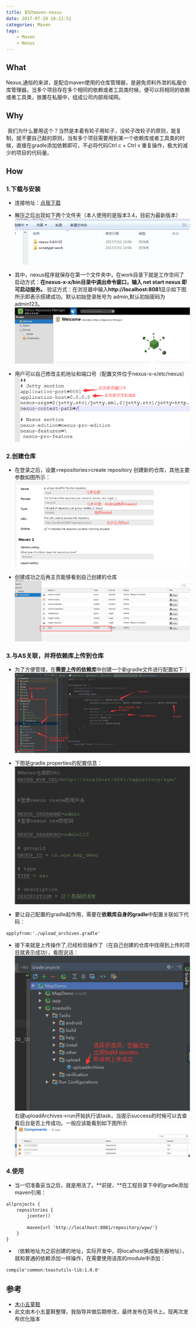 ```yaml
---
title: 初识maven-nexus
date: 2017-07-28 10:22:51
categories: Maven
tags:
    - Maven
    - Nexus
---
```

## What
Nexus,通俗的来讲，是配合maven使用的仓库管理器，是避免资料外泄的私服仓库管理器。当多个项目存在多个相同的依赖或者工具类时候，便可以将相同的依赖或者工具类，放置在私服中，组成公司内部局域网。
## Why
 我们为什么要用这个？当然是本着有轮子用轮子，没轮子改轮子的原则，能复制，就不要自己敲的原则，当有多个项目需要用到某一个依赖库或者工具类的时候，直接在gradle添加依赖即可，不必将代码Ctrl c + Ctrl v 重复操作，极大的减少的项目的代码量。

<!-- more -->

## How

### 1.下载与安装

-   连接地址：[点我下载](https://www.sonatype.com/download-oss-sonatype)

-   解压之后出现如下两个文件夹（本人使用的是版本3.4，目前为最新版本）
![nuxus全家福](/images/2017/nuxus全家福.png)

-   其中，nexus程序就保存在第一个文件夹中，在work目录下就是工作空间了
启动方式：**在nexus-x-x/bin目录中调出命令窗口，输入 net start nexus 即可启动服务。**
验证方式：在浏览器中输入**http://localhost:8081**显示如下图所示即表示搭建成功。默认初始登录账号为 admin,默认初始密码为 admin123。
![nuxus后台](/images/2017/nuxus后台.jpg)

-   用户可以自己修改主机地址和端口号（配置文件位于nexus-x-x/etc/nexus）
![nuxus配置](/images/2017/nuxus配置.png)

### 2.创建仓库

-   在登录之后，设置>repositories>create repository 创建新的仓库，其他主要参数如图所示：
![nuxus仓库创建](/images/2017/nuxus仓库创建.png)

-   创建成功之后再主页能够看到自己创建的仓库
![nuxus创建仓库结果](/images/2017/nuxus创建仓库结果.png)

### 3.与AS关联，并将依赖库上传到仓库

-   为了方便管理，在**需要上传的依赖库**中创建一个新gradle文件进行配置如下：
![AS中配置gradle打包上传脚本](/images/2017/AS中配置gradle打包上传脚本.png)

-   下图是gradle.properties的配置信息：
![AS中gradle常量配置](/images/2017/AS中gradle常量配置.png)

-   要让自己配置的gradle起作用，需要在**依赖库自身的gradle**中配置关联如下代码：
```
applyfrom:'./upload_archives.gradle' 
```

-   接下来就是上传操作了,已经检验操作了（在自己创建的仓库中找得到上传的项目就表示成功），看图说话：
![AS运行脚本uploadArchives上传](/images/2017/AS运行脚本uploadArchives上传.png)
右键uploadArchives->run开始执行该task，当提示success的时候可以去查看后台是否上传成功。一般应该能看到如下图所示
![nuxus上传成果展示](/images/2017/nuxus上传成果展示.png)

### 4.使用

-   当一切准备妥当之后，就是用法了。**前提，**在工程目录下中的gradle添加maven引用：
```
allprojects {
    repositories {
        jcenter()

        maven{url 'http://localhost:8081/repository/wyw/'}
    }
}
```
-   （依赖地址为之前创建的地址，实际开发中，将localhost换成服务器地址），就和普通的依赖添加一样操作，在需要使用该库的module中添加：
```
compile'common:toastutils-lib:1.0.0'
```


## 参考
-   [木小五童鞋](http://www.jianshu.com/p/0d89418ee298)
-   此文由木小五童鞋整理，我指导并做后期修改，最终发布在简书上。现再次发布优化版本